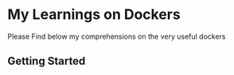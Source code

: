 # My Learnings on Dockers

Please Find below my comprehensions on the very useful dockers

## Getting Started



